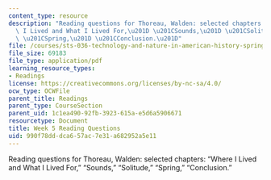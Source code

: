 ```yaml
---
content_type: resource
description: "Reading questions for Thoreau, Walden: selected chapters: \u201CWhere\
  \ I Lived and What I Lived For,\u201D \u201CSounds,\u201D \u201CSolitude,\u201D\
  \ \u201CSpring,\u201D \u201CConclusion.\u201D"
file: /courses/sts-036-technology-and-nature-in-american-history-spring-2008/990f78dddca657ac7e31a682952a5e11_quest5.pdf
file_size: 69183
file_type: application/pdf
learning_resource_types:
- Readings
license: https://creativecommons.org/licenses/by-nc-sa/4.0/
ocw_type: OCWFile
parent_title: Readings
parent_type: CourseSection
parent_uid: 1c1ea490-92fb-3923-615a-e5d6a5906671
resourcetype: Document
title: Week 5 Reading Questions
uid: 990f78dd-dca6-57ac-7e31-a682952a5e11
---
```

Reading questions for Thoreau, Walden: selected chapters: “Where I Lived and What I Lived For,” “Sounds,” “Solitude,” “Spring,” “Conclusion.”